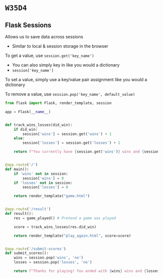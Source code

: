 # `W35D4`

## Flask Sessions

Allows us to save data across sessions

- Similar to local & session storage in the browser

To get a value, use `session.get('key_name')`

- You can also simply key in like you would a dictionary
- `session['key_name']`

To set a value, simply use a key/value pair assignment like you would a dictionary

To remove a value, use `session.pop('key_name', default_value)`

```py
from flask import Flask, render_template, session

app = Flask(__name__)


def track_wins_losses(did_win):
    if did_win:
        session['wins'] = session.get('wins') + 1
    else:
        session['losses'] = session.get('losses') + 1

    return f"You currently have {session.get('wins')} wins and {session.get('losses')} losses"


@app.route('/')
def main():
    if 'wins' not in session:
        session['wins'] = 0
    if 'losses' not in session:
        session['losses'] = 0

    return render_template("game.html")


@app.route('/result')
def result():
    res = game_played() # Pretend a game was played

    score = track_wins_losses(res.did_win)

    return render_template("play_again.html", score=score)


@app.route('/submit-scores')
def submit_scores():
    wins = session.pop('wins', 'no')
    losses = session.pop('losses', 'no')

    return f"Thanks for playing! You ended with {wins} wins and {losses} losses"
```